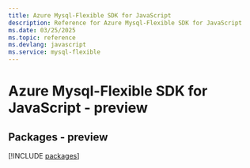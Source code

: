 ```yaml
---
title: Azure Mysql-Flexible SDK for JavaScript
description: Reference for Azure Mysql-Flexible SDK for JavaScript
ms.date: 03/25/2025
ms.topic: reference
ms.devlang: javascript
ms.service: mysql-flexible
---
```

# Azure Mysql-Flexible SDK for JavaScript - preview
## Packages - preview
[!INCLUDE [packages](mysql-flexible-index.md)]